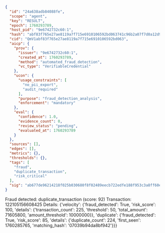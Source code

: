 ```json
{
  "id": "24a638adb84088fe",
  "scope": "agent",
  "key": "RESULT",
  "epoch": 1760293789,
  "host_pid": "9e6742732c60:1",
  "hash": "abf83f765e27ae8119a7f715e6910106592bd063741c96b2a07f7d0a12d9af81",
  "cid": "QmV1abf83f765e27ae8119a7f715e6910106592bd063",
  "aicp": {
    "prov": {
      "issuer": "9e6742732c60:1",
      "created_at": 1760293789,
      "method": "automated_fraud_detection",
      "vc_type": "VerifiableCredential"
    },
    "ucon": {
      "usage_constraints": [
        "no_pii_export",
        "audit_required"
      ],
      "purpose": "fraud_detection_analysis",
      "enforcement": "mandatory"
    },
    "eval": {
      "confidence": 1.0,
      "evidence_count": 0,
      "review_status": "pending",
      "evaluated_at": 1760293789
    }
  },
  "sources": [],
  "edges": [],
  "metrics": {},
  "thresholds": {},
  "tags": [
    "fraud",
    "duplicate_transaction",
    "risk_critical"
  ],
  "sig": "ab677de96214218f025b030680f8f02489eecb722edfe188f953c3a8ff60ee21"
}
```

Fraud detected: duplicate_transaction (score: 92)
Transaction: 122105156608425
Details: {'velocity': {'fraud_detected': True, 'risk_score': 100, 'details': {'transaction_count': 225, 'threshold': 50, 'total_amount': 71605800, 'amount_threshold': 10000000}}, 'duplicate': {'fraud_detected': True, 'risk_score': 85, 'details': {'duplicate_count': 224, 'first_seen': 1760285765, 'matching_hash': '07039b94da8bf942'}}}